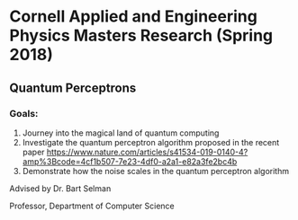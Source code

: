 # Cornell Applied and Engineering Physics Masters Research (Spring 2018)
## Quantum Perceptrons

### Goals: 
1. Journey into the magical land of quantum computing
2. Investigate the quantum perceptron algorithm proposed in the recent paper 
https://www.nature.com/articles/s41534-019-0140-4?amp%3Bcode=4cf1b507-7e23-4df0-a2a1-e82a3fe2bc4b
3. Demonstrate how the noise scales in the quantum perceptron algorithm



Advised by Dr. Bart Selman

Professor, Department of Computer Science
